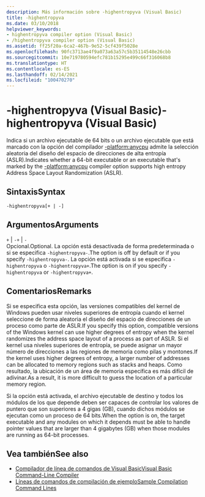 ```yaml
---
description: Más información sobre -highentropyva (Visual Basic)
title: -highentropyva
ms.date: 03/10/2018
helpviewer_keywords:
- highentropyva compiler option (Visual Basic)
- /highentropyva compiler option (Visual Basic)
ms.assetid: ff25f20a-6ca2-467b-9e52-5cf439f5028e
ms.openlocfilehash: 90fc3713ae4f9a073a63a57c5b35114548e26cbb
ms.sourcegitcommit: 10e719780594efc781b15295e499c66f316068b8
ms.translationtype: HT
ms.contentlocale: es-ES
ms.lasthandoff: 02/14/2021
ms.locfileid: "100470270"
---
```

# <a name="-highentropyva-visual-basic"></a><span data-ttu-id="c2a49-103">-highentropyva (Visual Basic)</span><span class="sxs-lookup"><span data-stu-id="c2a49-103">-highentropyva (Visual Basic)</span></span>

<span data-ttu-id="c2a49-104">Indica si un archivo ejecutable de 64 bits o un archivo ejecutable que está marcado con la opción del compilador [-platform:anycpu](platform.md) admite la selección aleatoria del diseño del espacio de direcciones de alta entropía (ASLR).</span><span class="sxs-lookup"><span data-stu-id="c2a49-104">Indicates whether a 64-bit executable or an executable that's marked by the [-platform:anycpu](platform.md) compiler option supports high entropy Address Space Layout Randomization (ASLR).</span></span>  
  
## <a name="syntax"></a><span data-ttu-id="c2a49-105">Sintaxis</span><span class="sxs-lookup"><span data-stu-id="c2a49-105">Syntax</span></span>  
  
```console  
-highentropyva[+ | -]  
```  
  
## <a name="arguments"></a><span data-ttu-id="c2a49-106">Argumentos</span><span class="sxs-lookup"><span data-stu-id="c2a49-106">Arguments</span></span>  

 <span data-ttu-id="c2a49-107">`+` &#124; `-`</span><span class="sxs-lookup"><span data-stu-id="c2a49-107">`+` &#124; `-`</span></span>  
 <span data-ttu-id="c2a49-108">Opcional.</span><span class="sxs-lookup"><span data-stu-id="c2a49-108">Optional.</span></span> <span data-ttu-id="c2a49-109">La opción está desactivada de forma predeterminada o si se especifica `-highentropyva-`.</span><span class="sxs-lookup"><span data-stu-id="c2a49-109">The option is off by default or if you specify `-highentropyva-`.</span></span> <span data-ttu-id="c2a49-110">La opción está activada si se especifica `-highentropyva` o `-highentropyva+`.</span><span class="sxs-lookup"><span data-stu-id="c2a49-110">The option is on if you specify `-highentropyva` or `-highentropyva+`.</span></span>  
  
## <a name="remarks"></a><span data-ttu-id="c2a49-111">Comentarios</span><span class="sxs-lookup"><span data-stu-id="c2a49-111">Remarks</span></span>  

 <span data-ttu-id="c2a49-112">Si se especifica esta opción, las versiones compatibles del kernel de Windows pueden usar niveles superiores de entropía cuando el kernel seleccione de forma aleatoria el diseño del espacio de direcciones de un proceso como parte de ASLR.</span><span class="sxs-lookup"><span data-stu-id="c2a49-112">If you specify this option, compatible versions of the Windows kernel can use higher degrees of entropy when the kernel randomizes the address space layout of a process as part of ASLR.</span></span> <span data-ttu-id="c2a49-113">Si el kernel usa niveles superiores de entropía, se puede asignar un mayor número de direcciones a las regiones de memoria como pilas y montones.</span><span class="sxs-lookup"><span data-stu-id="c2a49-113">If the kernel uses higher degrees of entropy, a larger number of addresses can be allocated to memory regions such as stacks and heaps.</span></span> <span data-ttu-id="c2a49-114">Como resultado, la ubicación de un área de memoria específica es más difícil de adivinar.</span><span class="sxs-lookup"><span data-stu-id="c2a49-114">As a result, it is more difficult to guess the location of a particular memory region.</span></span>  
  
 <span data-ttu-id="c2a49-115">Si la opción está activada, el archivo ejecutable de destino y todos los módulos de los que depende deben ser capaces de controlar los valores de puntero que son superiores a 4 gigas (GB), cuando dichos módulos se ejecutan como un proceso de 64 bits.</span><span class="sxs-lookup"><span data-stu-id="c2a49-115">When the option is on, the target executable and any modules on which it depends must be able to handle pointer values that are larger than 4 gigabytes (GB) when those modules are running as 64-bit processes.</span></span>  
  
## <a name="see-also"></a><span data-ttu-id="c2a49-116">Vea también</span><span class="sxs-lookup"><span data-stu-id="c2a49-116">See also</span></span>

- [<span data-ttu-id="c2a49-117">Compilador de línea de comandos de Visual Basic</span><span class="sxs-lookup"><span data-stu-id="c2a49-117">Visual Basic Command-Line Compiler</span></span>](index.md)
- [<span data-ttu-id="c2a49-118">Líneas de comandos de compilación de ejemplo</span><span class="sxs-lookup"><span data-stu-id="c2a49-118">Sample Compilation Command Lines</span></span>](sample-compilation-command-lines.md)

